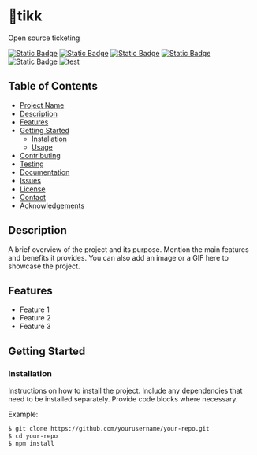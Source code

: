 
# :ticket:tikk

Open source ticketing

[![Static Badge](https://img.shields.io/badge/license-GPL3-style?logo=gnu)](https://www.gnu.org/licenses/gpl-3.0.en.html)
[![Static Badge](https://img.shields.io/badge/laravel-x10-style?logo=laravel)](https://laravel.com/)
[![Static Badge](https://img.shields.io/badge/php-8.1-style?logo=php&color=%232980b9)](https://www.php.net/)
[![Static Badge](https://img.shields.io/badge/mariadb-latest-style?logo=mariadb&color=%23e67e22)](https://mariadb.org/)
[![Static Badge](https://img.shields.io/badge/docker-latest-style?logo=docker&color=%233498db)](https://docs.docker.com/compose/compose-file/)
[![test](https://github.com/annoyingmice/tikk/actions/workflows/test.yml/badge.svg)](https://github.com/annoyingmice/tikk/actions/workflows/test.yml)

## Table of Contents

- [Project Name](#project-name)
- [Description](#description)
- [Features](#features)
- [Getting Started](#getting-started)
  - [Installation](#installation)
  - [Usage](#usage)
- [Contributing](#contributing)
- [Testing](#testing)
- [Documentation](#documentation)
- [Issues](#issues)
- [License](#license)
- [Contact](#contact)
- [Acknowledgements](#acknowledgements)

## Description

A brief overview of the project and its purpose. Mention the main features and benefits it provides. You can also add an image or a GIF here to showcase the project.

## Features

- Feature 1
- Feature 2
- Feature 3

## Getting Started

### Installation

Instructions on how to install the project. Include any dependencies that need to be installed separately. Provide code blocks where necessary.

Example:

```bash
$ git clone https://github.com/yourusername/your-repo.git
$ cd your-repo
$ npm install

